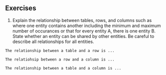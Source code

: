 ## Exercises

1. Explain the relationship between tables, rows, and columns such as where one entity contains another including the minimum and maximum number of occurances or that for every entity A, there is one entity B. State whether an entity can be shared by other entities. Be careful to describe all relationships for all entities.

```
The relationship between a table and a row is ...

The relatiohsip between a row and a column is ...

The relationship between a table and a column is ...
```
